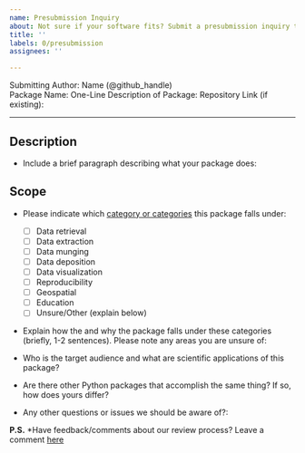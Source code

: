 ```yaml
---
name: Presubmission Inquiry
about: Not sure if your software fits? Submit a presubmission inquiry to the editors
title: ''
labels: 0/presubmission
assignees: ''

---
```


Submitting Author: Name (@github_handle)  
Package Name: 
One-Line Description of Package: 
Repository Link (if existing):   

---

## Description

- Include a brief paragraph describing what your package does:

## Scope 

- Please indicate which [category or categories][PackageCatagories] this package falls under:
	- [ ] Data retrieval
	- [ ] Data extraction
	- [ ] Data munging
	- [ ] Data deposition
	- [ ] Data visualization
	- [ ] Reproducibility
	- [ ] Geospatial
	- [ ] Education
	- [ ] Unsure/Other (explain below)
        
- Explain how the and why the package falls under these categories (briefly, 1-2 sentences).  Please note any areas you are unsure of:

-   Who is the target audience and what are scientific applications of this package?  

-   Are there other Python packages that accomplish the same thing? If so, how does yours differ?

-  Any other questions or issues we should be aware of?:



**P.S.** *Have feedback/comments about our review process? Leave a comment [here][Comments]


[PackageCatagories]: https://www.pyopensci.org/contributing-guide/open-source-software-peer-review/aims-and-scope.html?highlight=data#package-categories

[Comments]: https://github.com/pyOpenSci/governance/issues/8
